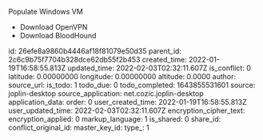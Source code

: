 Populate Windows VM

- Download OpenVPN
- Download BloodHound

id: 26efe8a9860b4446af18f81079e50d35
parent_id: 2c6c9b75f7704b328dce62db55f2b453
created_time: 2022-01-19T16:58:55.813Z
updated_time: 2022-02-03T02:32:11.607Z
is_conflict: 0
latitude: 0.00000000
longitude: 0.00000000
altitude: 0.0000
author: 
source_url: 
is_todo: 1
todo_due: 0
todo_completed: 1643855531601
source: joplin-desktop
source_application: net.cozic.joplin-desktop
application_data: 
order: 0
user_created_time: 2022-01-19T16:58:55.813Z
user_updated_time: 2022-02-03T02:32:11.607Z
encryption_cipher_text: 
encryption_applied: 0
markup_language: 1
is_shared: 0
share_id: 
conflict_original_id: 
master_key_id: 
type_: 1